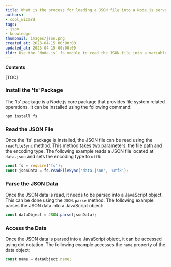 ```yaml
---
title: What is the process for loading a JSON file into a Node.js server?
authors:
- cool_wizard
tags:
- json
- knowledge
thumbnail: images/json.png
created_at: 2023-04-15 00:00:00
updated_at: 2023-04-15 00:00:00
tldr: Use the `Node.js` fs module to read the JSON file into a variable, then use the `JSON.parse()` method to parse the file into a JavaScript object.
---
```


**Contents**

[TOC]

### Install the 'fs' Package

The 'fs' package is a Node.js core package that provides file system related operations. It can be installed using the following command:

```shell
npm install fs
```

### Read the JSON File

Once the 'fs' package is installed, the JSON file can be read using the `readFileSync` method. This method takes two parameters: the file path and the encoding type. The following example reads a JSON file located at `data.json` and sets the encoding type to `utf8`:

```javascript
const fs = require('fs');
const jsonData = fs.readFileSync('data.json', 'utf8');
```

### Parse the JSON Data

Once the JSON data is read, it needs to be parsed into a JavaScript object. This can be done using the `JSON.parse` method. The following example parses the JSON data into a JavaScript object:

```javascript
const dataObject = JSON.parse(jsonData);
```

### Access the Data

Once the JSON data is parsed into a JavaScript object, it can be accessed using dot notation. The following example accesses the `name` property of the data object:

```javascript
const name = dataObject.name;
```
